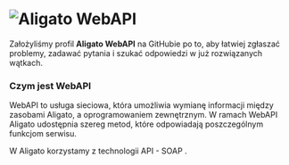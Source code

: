 # ![Aligato WebAPI](https://raw.githubusercontent.com/aligato/aligato-webapi/master/aligato-webapi150x150.png)

Założyliśmy profil **Aligato WebAPI** na GitHubie po to, aby łatwiej zgłaszać problemy, zadawać pytania i szukać odpowiedzi w już rozwiązanych wątkach. 

### Czym jest WebAPI
WebAPI to usługa sieciowa, która umożliwia wymianę informacji między zasobami Aligato, a oprogramowaniem zewnętrznym. W ramach WebAPI Aligato udostępnia szereg metod, które odpowiadają poszczególnym funkcjom serwisu.

W Aligato korzystamy z technologii API - SOAP .

